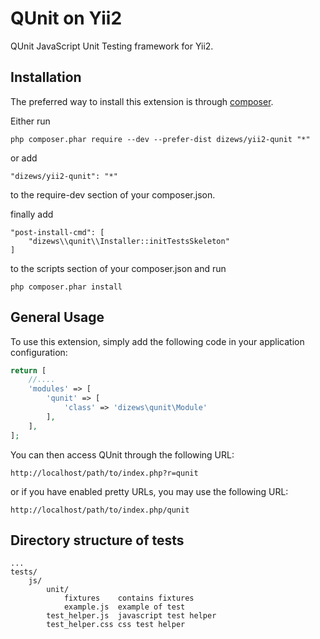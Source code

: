 QUnit on Yii2
==============

QUnit JavaScript Unit Testing framework for Yii2.

Installation
------------

The preferred way to install this extension is through [composer](http://getcomposer.org/download/).

Either run

```
php composer.phar require --dev --prefer-dist dizews/yii2-qunit "*"
```

or add

```
"dizews/yii2-qunit": "*"
```

to the require-dev section of your composer.json.

finally add

```
"post-install-cmd": [
    "dizews\\qunit\\Installer::initTestsSkeleton"
]
```

to the scripts section of your composer.json and run

```
php composer.phar install
```


General Usage
-------------

To use this extension, simply add the following code in your application configuration:

```php
return [
    //....
    'modules' => [
        'qunit' => [
            'class' => 'dizews\qunit\Module'
        ],
    ],
];
```

You can then access QUnit through the following URL:

```
http://localhost/path/to/index.php?r=qunit
```


or if you have enabled pretty URLs, you may use the following URL:

```
http://localhost/path/to/index.php/qunit
```

Directory structure of tests
-----------------------------

    ...
    tests/
        js/
            unit/
                fixtures    contains fixtures
                example.js  example of test
            test_helper.js  javascript test helper
            test_helper.css css test helper
